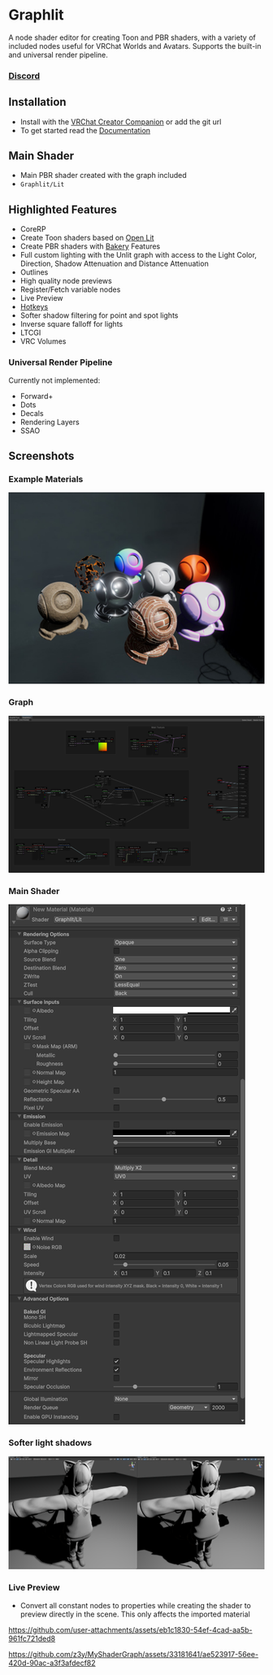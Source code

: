 # Graphlit

A node shader editor for creating Toon and PBR shaders, with a variety of included nodes useful for VRChat Worlds and Avatars.
Supports the built-in and universal render pipeline.

### [Discord](https://discord.gg/bw46tKgRFT)

## Installation

- Install with the [VRChat Creator Companion](https://z3y.github.io/vpm-package-listing/) or add the git url
- To get started read the [Documentation](https://z3y.github.io/Graphlit)

## Main Shader

- Main PBR shader created with the graph included
- `Graphlit/Lit`

## Highlighted Features

- CoreRP
- Create Toon shaders based on [Open Lit](https://github.com/lilxyzw/OpenLit)
- Create PBR shaders with [Bakery](https://assetstore.unity.com/packages/tools/level-design/bakery-gpu-lightmapper-122218) Features
- Full custom lighting with the Unlit graph with access to the Light Color, Direction, Shadow Attenuation and Distance Attenuation
- Outlines
- High quality node previews
- Register/Fetch variable nodes
- Live Preview
- [Hotkeys](https://z3y.github.io/Graphlit/hotkeys)
- Softer shadow filtering for point and spot lights
- Inverse square falloff for lights
- LTCGI
- VRC Volumes

### Universal Render Pipeline

Currently not implemented:

- Forward+
- Dots
- Decals
- Rendering Layers
- SSAO

## Screenshots

### Example Materials

![Image](/Docs~/public/shader-ball.jpg)

### Graph

![Image](/Docs~/public/Unity_iGcR8rpLM9.png)

### Main Shader

![Image](/Docs~/public/Unity_qOcvTvZ5FS.png)

### Softer light shadows

![Image](/Docs~/public/Unity_rQ4Jf1GE8o.png)

### Live Preview

- Convert all constant nodes to properties while creating the shader to preview directly in the scene. This only affects the imported material

https://github.com/user-attachments/assets/eb1c1830-54ef-4cad-aa5b-961fc721ded8

https://github.com/z3y/MyShaderGraph/assets/33181641/ae523917-56ee-420d-90ac-a3f3afdecf82
